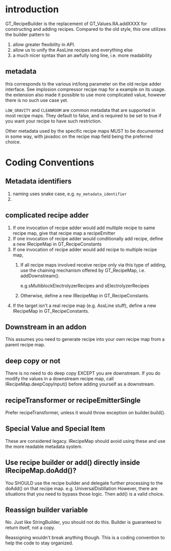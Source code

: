 # introduction

GT_RecipeBuilder is the replacement of GT_Values.RA.addXXXX for constructing and adding recipes.
Compared to the old style, this one utilizes the builder pattern to

1. allow greater flexibility in API.
2. allow us to unify the AssLine recipes and everything else
3. a much nicer syntax than an awfully long line, i.e. more readability

## metadata

this corresponds to the various int/long parameter on the old recipe adder interface.
See implosion compressor recipe map for a example on its usage.
the extension also made it possible to use more complicated value, however there is no such use case yet.

`LOW_GRAVITY` and `CLEANROOM` are common metadata that are supported in most recipe maps. They default to false, and is
required to be set to true if you want your recipe to have such restriction.

Other metadata used by the specific recipe maps MUST to be documented in some way, with javadoc on the recipe map field
being the preferred choice.

# Coding Conventions

## Metadata identifiers

1. naming uses snake case, e.g. `my_metadata_identifier`
2.

## complicated recipe adder

1. If one invocation of recipe adder would add multiple recipe to same recipe map, give that recipe map a recipeEmitter
2. If one invocation of recipe adder would conditionally add recipe, define a new IRecipeMap in GT_RecipeConstants
3. If one invocation of recipe adder would add recipe to multiple recipe map,
   1. If all recipe maps involved receive recipe only via this type of adding, use the chaining mechanism offered by GT_RecipeMap, i.e. addDownstream().

      e.g.sMultiblockElectrolyzerRecipes and sElectrolyzerRecipes
   2. Otherwise, define a new IRecipeMap in GT_RecipeConstants.
4. If the target isn't a real recipe map (e.g. AssLine stuff), define a new IRecipeMap in GT_RecipeConstants.

## Downstream in an addon

This assumes you need to generate recipe into your own recipe map from a parent recipe map.

## deep copy or not

There is no need to do deep copy EXCEPT you are downstream.
If you do modify the values in a downstream recipe map, call IRecipeMap.deepCopyInput() before adding yourself as a downstream.

## recipeTransformer or recipeEmitterSingle

Prefer recipeTransformer, unless it would throw exception on builder.build().

## Special Value and Special Item

These are considered legacy. IRecipeMap should avoid using these and use the more readable metadata system.

## Use recipe builder or add() directly inside IRecipeMap.doAdd()?

You SHOULD use the recipe builder and delegate further processing to the doAdd() on that recipe map. e.g. UniversalDistillation
However, there are situations that you need to bypass those logic. Then add() is a valid choice.

## Reassign builder variable

No. Just like StringBuilder, you should not do this. Builder is guaranteed to return itself, not a copy.

Reassigning wouldn't break anything though. This is a coding convention to help the code to stay organized.

